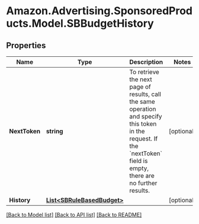# Amazon.Advertising.SponsoredProducts.Model.SBBudgetHistory

## Properties

Name | Type | Description | Notes
------------ | ------------- | ------------- | -------------
**NextToken** | **string** | To retrieve the next page of results, call the same operation and specify this token in the request. If the &#x60;nextToken&#x60; field is empty, there are no further results. | [optional] 
**History** | [**List&lt;SBRuleBasedBudget&gt;**](SBRuleBasedBudget.md) |  | [optional] 

[[Back to Model list]](../README.md#documentation-for-models) [[Back to API list]](../README.md#documentation-for-api-endpoints) [[Back to README]](../README.md)

